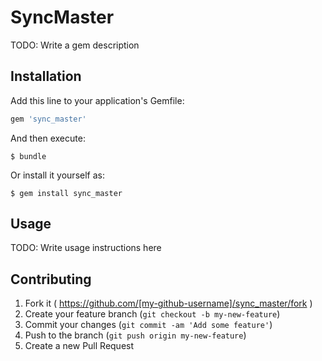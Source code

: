 # SyncMaster

TODO: Write a gem description

## Installation

Add this line to your application's Gemfile:

```ruby
gem 'sync_master'
```

And then execute:

    $ bundle

Or install it yourself as:

    $ gem install sync_master

## Usage

TODO: Write usage instructions here

## Contributing

1. Fork it ( https://github.com/[my-github-username]/sync_master/fork )
2. Create your feature branch (`git checkout -b my-new-feature`)
3. Commit your changes (`git commit -am 'Add some feature'`)
4. Push to the branch (`git push origin my-new-feature`)
5. Create a new Pull Request
